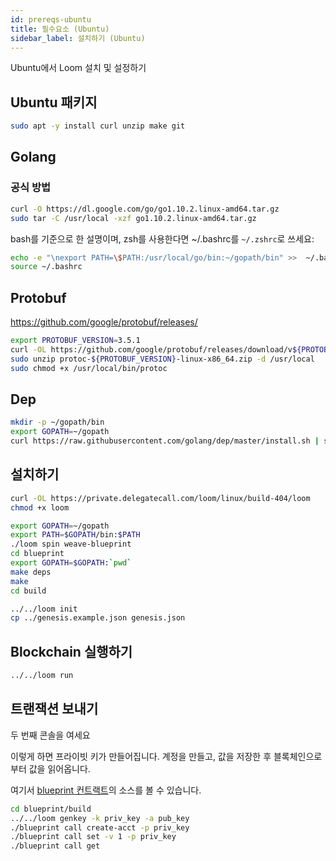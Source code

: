 ```yaml
---
id: prereqs-ubuntu
title: 필수요소 (Ubuntu)
sidebar_label: 설치하기 (Ubuntu)
---
```

Ubuntu에서 Loom 설치 및 설정하기

## Ubuntu 패키지

```bash
sudo apt -y install curl unzip make git
```

## Golang

### 공식 방법

```bash
curl -O https://dl.google.com/go/go1.10.2.linux-amd64.tar.gz
sudo tar -C /usr/local -xzf go1.10.2.linux-amd64.tar.gz
```

bash를 기준으로 한 설명이며, zsh를 사용한다면 ~/.bashrc를 `~/.zshrc`로 쓰세요:

```bash
echo -e "\nexport PATH=\$PATH:/usr/local/go/bin:~/gopath/bin" >>  ~/.bashrc
source ~/.bashrc
```

## Protobuf

https://github.com/google/protobuf/releases/

```bash
export PROTOBUF_VERSION=3.5.1
curl -OL https://github.com/google/protobuf/releases/download/v${PROTOBUF_VERSION}/protoc-${PROTOBUF_VERSION}-linux-x86_64.zip
sudo unzip protoc-${PROTOBUF_VERSION}-linux-x86_64.zip -d /usr/local
sudo chmod +x /usr/local/bin/protoc
```

## Dep

```bash
mkdir -p ~/gopath/bin
export GOPATH=~/gopath
curl https://raw.githubusercontent.com/golang/dep/master/install.sh | sh
```

## 설치하기

```bash
curl -OL https://private.delegatecall.com/loom/linux/build-404/loom
chmod +x loom

export GOPATH=~/gopath
export PATH=$GOPATH/bin:$PATH
./loom spin weave-blueprint
cd blueprint
export GOPATH=$GOPATH:`pwd`
make deps
make
cd build

../../loom init
cp ../genesis.example.json genesis.json
```

## Blockchain 실행하기

```bash
../../loom run
```

## 트랜잭션 보내기

두 번째 콘솔을 여세요

이렇게 하면 프라이빗 키가 만들어집니다. 계정을 만들고, 값을 저장한 후 블록체인으로부터 값을 읽어옵니다.

여기서 [blueprint 컨트랙트](https://github.com/loomnetwork/weave-blueprint)의 소스를 볼 수 있습니다.

```bash
cd blueprint/build
../../loom genkey -k priv_key -a pub_key
./blueprint call create-acct -p priv_key
./blueprint call set -v 1 -p priv_key
./blueprint call get
```